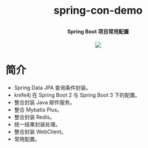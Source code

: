 <h1 align="center" style="margin: 30px 0 30px; font-weight: bold;">spring-con-demo</h1>
<h4 align="center">Spring Boot 项目常用配置</h4>
<p align="center">
    <a href="https://github.com/cnowse"><img src="https://img.shields.io/github/license/mashape/apistatus.svg"></a>
</p>

# 简介

- Spring Data JPA 查询条件封装。
- knife4j 在 Spring Boot 2 与 Spring Boot 3 下的配置。
- 整合封装 Java 邮件服务。
- 整合 Mybatis Plus。
- 整合封装 Redis。
- 统一结果封装处理。
- 整合封装 WebClient。
- 常用配置。